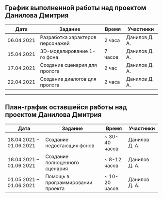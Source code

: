 ## График выполненной работы над проектом Данилова Дмитрия

| Дата       | Задание                           | Время     |  Участники    |  
|------------|-----------------------------------|-----------|---------------|
| 06.04.2021 | Разработка характеров персонажей  | 2 часа    | Данилов Д. А. |
| 15.04.2021 | 3D-моделирование 1-го фона        | 7 часов   | Данилов Д. А. |
| 17.04.2021 | Создание сценария для пролога     | 2 час     | Данилов Д. А. |
| 22.04.2021 | Создание диалогов для пролога     | 2 часа    | Данилов Д. А. |

---

## План-график оставшейся работы над проектом Данилова Дмитрия

| Дата                    | Задание                           | Время          |  Участники    |  
|-------------------------|-----------------------------------|----------------|---------------|
| 18.04.2021 – 01.06.2021 | Создание недостающих фонов        | ~ 30-40 часов  | Данилов Д. А. |
| 18.04.2021 – 01.06.2021 | Создание полноценного сценария    | ~ 8-12 часов   | Данилов Д. А. |
| 01.05.2021 – 01.06.2021 | Помощь в программировании проекта | ~ 10-20 часов  | Данилов Д. А. |